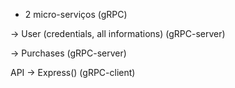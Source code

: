 - 2 micro-serviços (gRPC)

-> User (credentials, all informations) (gRPC-server)

-> Purchases (gRPC-server)

API -> Express() (gRPC-client)
